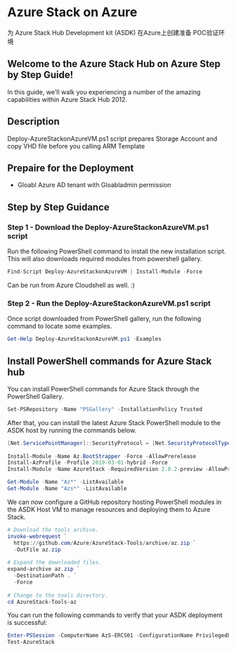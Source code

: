 # Azure Stack on Azure
为 Azure Stack Hub Development kit (ASDK) 在Azure上创建准备 POC验证环境

## Welcome to the Azure Stack Hub on Azure Step by Step Guide!
In this guide, we'll walk you experiencing a number of the amazing capabilities within Azure Stack Hub 2012.

## Description
Deploy-AzureStackonAzureVM.ps1 script prepares Storage Account and copy VHD file before you calling ARM Template

## Prepaire for the Deployment
* Gloabl Azure AD tenant with Gloabladmin permission


## Step by Step Guidance
### Step 1 - Download the Deploy-AzureStackonAzureVM.ps1 script

Run the following PowerShell command to install the new installation script. This will also downloads required modules from powershell gallery.

```powershell
Find-Script Deploy-AzureStackonAzureVM | Install-Module -Force
```

Can be run from Azure Cloudshell as well. :)

### Step 2 - Run the Deploy-AzureStackonAzureVM.ps1 script

Once script downloaded from PowerShell gallery, run the following command to locate some examples.

```powershell
Get-Help Deploy-AzureStackonAzureVM.ps1 -Examples
```

## Install PowerShell commands for Azure Stack hub

You can install PowerShell commands for Azure Stack through the PowerShell Gallery.

```powershell
Set-PSRepository -Name "PSGallery" -InstallationPolicy Trusted
```

After that, you can install the latest Azure Stack PowerShell module to the ASDK host by running the commands below.

```powershell
[Net.ServicePointManager]::SecurityProtocol = [Net.SecurityProtocolType]::Tls12
 
Install-Module -Name Az.BootStrapper -Force -AllowPrerelease
Install-AzProfile -Profile 2019-03-01-hybrid -Force
Install-Module -Name AzureStack -RequiredVersion 2.0.2-preview -AllowPrerelease

Get-Module -Name "Az*" -ListAvailable
Get-Module -Name "Azs*" -ListAvailable
```

We can now configure a GitHub repository hosting PowerShell modules in the ASDK Host VM to manage resources and deploying them to Azure Stack. 

```powershell
# Download the tools archive.
invoke-webrequest `
  https://github.com/Azure/AzureStack-Tools/archive/az.zip `
  -OutFile az.zip
 
# Expand the downloaded files.
expand-archive az.zip `
  -DestinationPath . `
  -Force
 
# Change to the tools directory.
cd AzureStack-Tools-az
```

You can run the following commands to verify that your ASDK deployment is successful:

```powershell
Enter-PSSession -ComputerName AzS-ERCS01 -ConfigurationName PrivilegedEndpoint
Test-AzureStack
```


